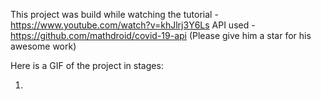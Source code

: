 This project was build while watching the tutorial - https://www.youtube.com/watch?v=khJlrj3Y6Ls
API used - https://github.com/mathdroid/covid-19-api (Please give him a star for his awesome work)

Here is a GIF of the project in stages:

1. ![]()

